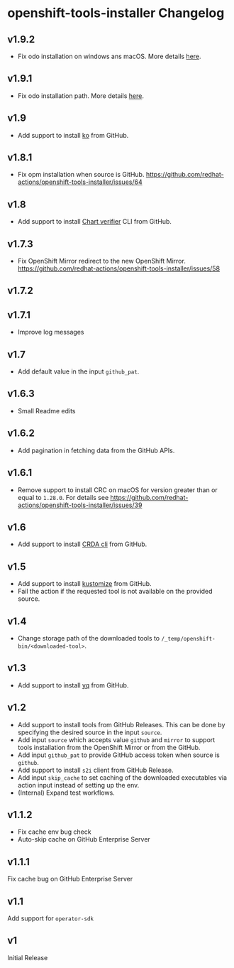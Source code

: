 # openshift-tools-installer Changelog

## v1.9.2
- Fix odo installation on windows ans macOS. More details [here](https://github.com/redhat-actions/openshift-tools-installer/issues/75).

## v1.9.1
- Fix odo installation path. More details [here](https://github.com/redhat-actions/openshift-tools-installer/issues/66).

## v1.9
- Add support to install [ko](https://github.com/google/ko) from GitHub.

## v1.8.1
- Fix opm installation when source is GitHub. https://github.com/redhat-actions/openshift-tools-installer/issues/64

## v1.8
- Add support to install [Chart verifier](https://github.com/redhat-certification/chart-verifier) CLI from GitHub.

## v1.7.3
- Fix OpenShift Mirror redirect to the new OpenShift Mirror. https://github.com/redhat-actions/openshift-tools-installer/issues/58

## v1.7.2

## v1.7.1
- Improve log messages

## v1.7
- Add default value in the input `github_pat`.

## v1.6.3
- Small Readme edits

## v1.6.2
- Add pagination in fetching data from the GitHub APIs.

## v1.6.1
- Remove support to install CRC on macOS for version greater than or equal to `1.28.0`. For details see https://github.com/redhat-actions/openshift-tools-installer/issues/39

## v1.6
- Add support to install [CRDA cli](https://github.com/fabric8-analytics/cli-tools/blob/main/docs/cli_README.md) from GitHub.

## v1.5
- Add support to install [kustomize](https://github.com/kubernetes-sigs/kustomize) from GitHub.
- Fail the action if the requested tool is not available on the provided source.

## v1.4
- Change storage path of the downloaded tools to `/_temp/openshift-bin/<downloaded-tool>`.

## v1.3
- Add support to install [yq](https://github.com/mikefarah/yq) from GitHub.

## v1.2
- Add support to install tools from GitHub Releases. This can be done by specifying the desired source in the input `source`.
- Add input `source` which accepts value `github` and `mirror` to support tools installation from the OpenShift Mirror or from the GitHub.
- Add input `github_pat` to provide GitHub access token when source is `github`.
- Add support to install `s2i` client from GitHub Release.
- Add input `skip_cache` to set caching of the downloaded executables via action input instead of setting up the env.
- (Internal) Expand test workflows.

## v1.1.2
- Fix cache env bug check
- Auto-skip cache on GitHub Enterprise Server

## v1.1.1
Fix cache bug on GitHub Enterprise Server

## v1.1
Add support for `operator-sdk`

## v1
Initial Release
